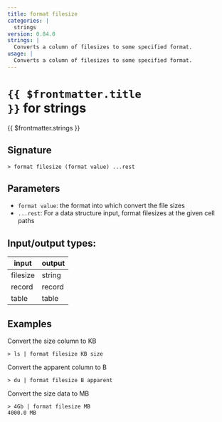 ```yaml
---
title: format filesize
categories: |
  strings
version: 0.84.0
strings: |
  Converts a column of filesizes to some specified format.
usage: |
  Converts a column of filesizes to some specified format.
---
```


# <code>{{ $frontmatter.title }}</code> for strings

<div class='command-title'>{{ $frontmatter.strings }}</div>

## Signature

```> format filesize (format value) ...rest```

## Parameters

 -  `format value`: the format into which convert the file sizes
 -  `...rest`: For a data structure input, format filesizes at the given cell paths


## Input/output types:

| input    | output |
| -------- | ------ |
| filesize | string |
| record   | record |
| table    | table  |
## Examples

Convert the size column to KB
```shell
> ls | format filesize KB size

```

Convert the apparent column to B
```shell
> du | format filesize B apparent

```

Convert the size data to MB
```shell
> 4Gb | format filesize MB
4000.0 MB
```
